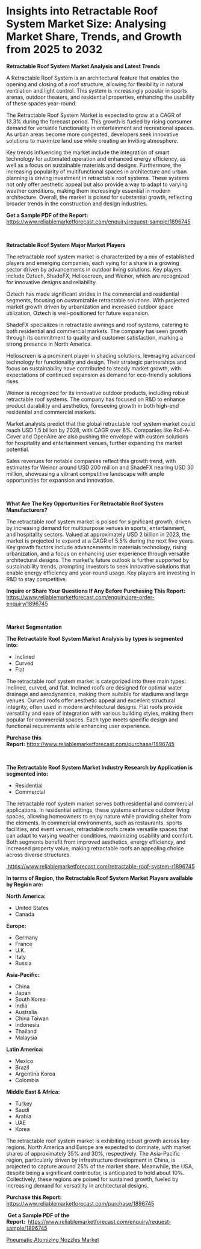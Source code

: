 <p><h1>Insights into Retractable Roof System Market Size: Analysing Market Share, Trends, and Growth from 2025 to 2032</h1></p><p><strong>Retractable Roof System Market Analysis and Latest Trends</strong></p>
<p><p>A Retractable Roof System is an architectural feature that enables the opening and closing of a roof structure, allowing for flexibility in natural ventilation and light control. This system is increasingly popular in sports arenas, outdoor theaters, and residential properties, enhancing the usability of these spaces year-round. </p><p>The Retractable Roof System Market is expected to grow at a CAGR of 13.3% during the forecast period. This growth is fueled by rising consumer demand for versatile functionality in entertainment and recreational spaces. As urban areas become more congested, developers seek innovative solutions to maximize land use while creating an inviting atmosphere.</p><p>Key trends influencing the market include the integration of smart technology for automated operation and enhanced energy efficiency, as well as a focus on sustainable materials and designs. Furthermore, the increasing popularity of multifunctional spaces in architecture and urban planning is driving investment in retractable roof systems. These systems not only offer aesthetic appeal but also provide a way to adapt to varying weather conditions, making them increasingly essential in modern architecture. Overall, the market is poised for substantial growth, reflecting broader trends in the construction and design industries.</p></p>
<p><strong>Get a Sample PDF of the Report:&nbsp;</strong> <a href="https://www.reliablemarketforecast.com/enquiry/request-sample/1896745?utm_campaign=1140&utm_medium=2&utm_source=Github&utm_content=ia&utm_term=22022025&utm_id=retractable-roof-system">https://www.reliablemarketforecast.com/enquiry/request-sample/1896745</a></p>
<p>&nbsp;</p>
<p><strong>Retractable Roof System Major Market Players</strong></p>
<p><p>The retractable roof system market is characterized by a mix of established players and emerging companies, each vying for a share in a growing sector driven by advancements in outdoor living solutions. Key players include Oztech, ShadeFX, Helioscreen, and Weinor, which are recognized for innovative designs and reliability.</p><p>Oztech has made significant strides in the commercial and residential segments, focusing on customizable retractable solutions. With projected market growth driven by urbanization and increased outdoor space utilization, Oztech is well-positioned for future expansion.</p><p>ShadeFX specializes in retractable awnings and roof systems, catering to both residential and commercial markets. The company has seen growth through its commitment to quality and customer satisfaction, marking a strong presence in North America.</p><p>Helioscreen is a prominent player in shading solutions, leveraging advanced technology for functionality and design. Their strategic partnerships and focus on sustainability have contributed to steady market growth, with expectations of continued expansion as demand for eco-friendly solutions rises.</p><p>Weinor is recognized for its innovative outdoor products, including robust retractable roof systems. The company has focused on R&D to enhance product durability and aesthetics, foreseeing growth in both high-end residential and commercial markets.</p><p>Market analysts predict that the global retractable roof system market could reach USD 1.5 billion by 2028, with CAGR over 8%. Companies like Roll-A-Cover and OpenAire are also pushing the envelope with custom solutions for hospitality and entertainment venues, further expanding the market potential.</p><p>Sales revenues for notable companies reflect this growth trend, with estimates for Weinor around USD 200 million and ShadeFX nearing USD 30 million, showcasing a vibrant competitive landscape with ample opportunities for expansion and innovation.</p></p>
<p>&nbsp;</p>
<p><strong>What Are The Key Opportunities For Retractable Roof System Manufacturers?</strong></p>
<p><p>The retractable roof system market is poised for significant growth, driven by increasing demand for multipurpose venues in sports, entertainment, and hospitality sectors. Valued at approximately USD 2 billion in 2023, the market is projected to expand at a CAGR of 5.5% during the next five years. Key growth factors include advancements in materials technology, rising urbanization, and a focus on enhancing user experience through versatile architectural designs. The market's future outlook is further supported by sustainability trends, prompting investors to seek innovative solutions that enable energy efficiency and year-round usage. Key players are investing in R&D to stay competitive.</p></p>
<p><strong>Inquire or Share Your Questions If Any Before Purchasing This Report:</strong> <a href="https://www.reliablemarketforecast.com/enquiry/pre-order-enquiry/1896745?utm_campaign=1140&utm_medium=2&utm_source=Github&utm_content=ia&utm_term=22022025&utm_id=retractable-roof-system">https://www.reliablemarketforecast.com/enquiry/pre-order-enquiry/1896745</a></p>
<p>&nbsp;</p>
<p><strong>Market Segmentation</strong></p>
<p><strong>The Retractable Roof System Market Analysis by types is segmented into:</strong></p>
<p><ul><li>Inclined</li><li>Curved</li><li>Flat</li></ul></p>
<p><p>The retractable roof system market is categorized into three main types: inclined, curved, and flat. Inclined roofs are designed for optimal water drainage and aerodynamics, making them suitable for stadiums and large venues. Curved roofs offer aesthetic appeal and excellent structural integrity, often used in modern architectural designs. Flat roofs provide versatility and ease of integration with various building styles, making them popular for commercial spaces. Each type meets specific design and functional requirements while enhancing user experience.</p></p>
<p><strong>Purchase this Report:&nbsp;</strong><a href="https://www.reliablemarketforecast.com/purchase/1896745?utm_campaign=1140&utm_medium=2&utm_source=Github&utm_content=ia&utm_term=22022025&utm_id=retractable-roof-system">https://www.reliablemarketforecast.com/purchase/1896745</a></p>
<p>&nbsp;</p>
<p><strong>The Retractable Roof System Market Industry Research by Application is segmented into:</strong></p>
<p><ul><li>Residential</li><li>Commercial</li></ul></p>
<p><p>The retractable roof system market serves both residential and commercial applications. In residential settings, these systems enhance outdoor living spaces, allowing homeowners to enjoy nature while providing shelter from the elements. In commercial environments, such as restaurants, sports facilities, and event venues, retractable roofs create versatile spaces that can adapt to varying weather conditions, maximizing usability and comfort. Both segments benefit from improved aesthetics, energy efficiency, and increased property value, making retractable roofs an appealing choice across diverse structures.</p></p>
<p><a href="https://www.reliablemarketforecast.com/retractable-roof-system-r1896745?utm_campaign=1140&utm_medium=2&utm_source=Github&utm_content=ia&utm_term=22022025&utm_id=retractable-roof-system">&nbsp;https://www.reliablemarketforecast.com/retractable-roof-system-r1896745</a></p>
<p><strong>In terms of Region, the Retractable Roof System Market Players available by Region are:</strong></p>
<p>
    <p> <strong> North America: </strong>
        <ul>
            <li>United States</li>
            <li>Canada</li>
        </ul>
        </p> 
    <p> <strong> Europe: </strong>
        <ul>
            <li>Germany</li>
            <li>France</li>
            <li>U.K.</li>
            <li>Italy</li>
            <li>Russia</li>
        </ul>
        </p> 
    <p> <strong> Asia-Pacific: </strong>
        <ul>
            <li>China</li>
            <li>Japan</li>
            <li>South Korea</li>
            <li>India</li>
            <li>Australia</li>
            <li>China Taiwan</li>
            <li>Indonesia</li>
            <li>Thailand</li>
            <li>Malaysia</li>
        </ul>
        </p> 
    <p> <strong> Latin America: </strong>
        <ul>
            <li>Mexico</li>
            <li>Brazil</li>
            <li>Argentina Korea</li>
            <li>Colombia</li>
        </ul>
        </p> 
    <p> <strong> Middle East & Africa: </strong>
        <ul>
            <li>Turkey</li>
            <li>Saudi</li>
            <li>Arabia</li>
            <li>UAE</li>
            <li>Korea</li>
        </ul>
    </p>
    </p>
<p><p>The retractable roof system market is exhibiting robust growth across key regions. North America and Europe are expected to dominate, with market shares of approximately 35% and 30%, respectively. The Asia-Pacific region, particularly driven by infrastructure development in China, is projected to capture around 25% of the market share. Meanwhile, the USA, despite being a significant contributor, is anticipated to hold about 10%. Collectively, these regions are poised for sustained growth, fueled by increasing demand for versatility in architectural designs.</p></p>
<p><strong>Purchase this Report: </strong><a href="https://www.reliablemarketforecast.com/purchase/1896745?utm_campaign=1140&utm_medium=2&utm_source=Github&utm_content=ia&utm_term=22022025&utm_id=retractable-roof-system">https://www.reliablemarketforecast.com/purchase/1896745</a></p>
<p>&nbsp;<strong>Get a Sample PDF of the Report:&nbsp;&nbsp;</strong><a href="https://www.reliablemarketforecast.com/enquiry/request-sample/1896745?utm_campaign=1140&utm_medium=2&utm_source=Github&utm_content=ia&utm_term=22022025&utm_id=retractable-roof-system">https://www.reliablemarketforecast.com/enquiry/request-sample/1896745</a></p>
<p><strong></strong></p>
<p><p><a href="https://github.com/AKSHATREPORTPRIME/Market-Research-Report-List-7/blob/main/pneumatic-atomizing-nozzles-market.md?utm_campaign=1140&utm_medium=2&utm_source=Github&utm_content=ia&utm_term=22022025&utm_id=retractable-roof-system">Pneumatic Atomizing Nozzles Market</a></p></p>